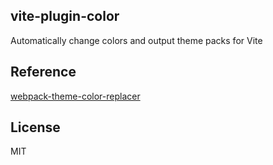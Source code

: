 <h2 align="left">vite-plugin-color</h2>

<p align="left">Automatically change colors and output theme packs for Vite</p>

## Reference

[webpack-theme-color-replacer](https://github.com/hzsrc/webpack-theme-color-replacer)

## License

MIT
